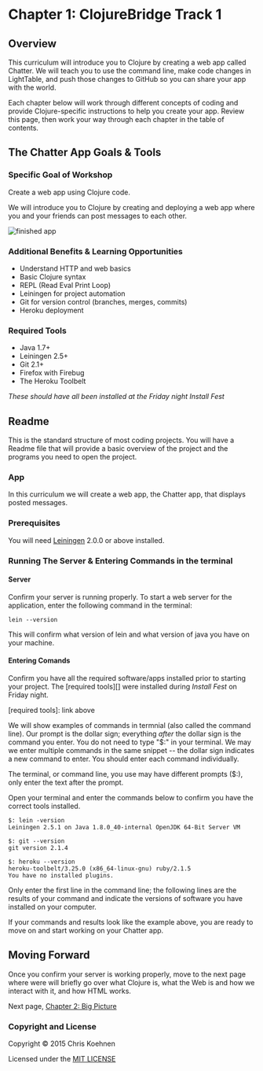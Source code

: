 
# Chapter 1: ClojureBridge Track 1 

## Overview
This curriculum will introduce you to Clojure by creating a web app called Chatter. We will teach you to use the command line, make code changes in LightTable, and push those changes to GitHub so you can share your app with the world. 

Each chapter below will work through different concepts of coding and provide Clojure-specific instructions to help you create your app. Review this page, then work your way through each chapter in the table of contents. 

## The Chatter App Goals & Tools

### Specific Goal of Workshop

Create a web app using Clojure code.

We will introduce you to Clojure by creating and deploying a web app where you and your friends can post messages to each other.

![](https://github.com/annieengmark/track1-chatter/blob/master/images/finished%20app.png "finished app")

### Additional Benefits & Learning Opportunities

* Understand HTTP and web basics
* Basic Clojure syntax
* REPL (Read Eval Print Loop)
* Leiningen for project automation
* Git for version control (branches, merges, commits)
* Heroku deployment

### Required Tools

* Java 1.7+
* Leiningen 2.5+
* Git 2.1+
* Firefox with Firebug
* The Heroku Toolbelt

_These should have all been installed at the Friday night Install Fest_


## Readme
This is the standard structure of most coding projects. You will have a Readme file that will provide a basic overview of the project and the programs you need to open the project. 

### App

In this curriculum we will create a web app, the Chatter app, that displays posted messages. 

### Prerequisites

You will need [Leiningen][] 2.0.0 or above installed. 


[leiningen]: https://github.com/technomancy/leiningen

### Running The Server & Entering Commands in the terminal

#### Server
Confirm your server is running properly. To start a web server for the application, enter the following command in the terminal:

    lein --version

This will confirm what version of lein and what version of java you have on your machine. 

#### Entering Comands

Confirm you have all the required software/apps installed prior to starting your project. The [required tools][] were installed during _Install Fest_ on Friday night.

[required tools]: link above

We will show examples of commands in termnial (also called the command line). Our prompt is the dollar sign; everything _after_ the dollar sign is the command you enter. You do not need to type "$:" in your terminal. We may we enter multiple commands in the same snippet -- the dollar sign indicates a new command to enter. You should enter each command individually.

The terminal, or command line, you use may have different prompts ($:), only enter the text after the prompt.    

Open your terminal and enter the commands below to confirm you have the correct tools installed. 

	$: lein -version
    Leiningen 2.5.1 on Java 1.8.0_40-internal OpenJDK 64-Bit Server VM

    $: git --version
    git version 2.1.4

    $: heroku --version
    heroku-toolbelt/3.25.0 (x86_64-linux-gnu) ruby/2.1.5
    You have no installed plugins.

Only enter the first line in the command line; the following lines are the results of your command and indicate the versions of software you have installed on your computer.

If your commands and results look like the example above, you are ready to move on and start working on your Chatter app.



## Moving Forward
Once you confirm your server is working properly, move to the next page where were will briefly go over what Clojure is, what the Web is and how we interact with it, and how HTML works.

Next page, [Chapter 2: Big Picture](Page%202_Big%20Picture.md)


### Copyright and License

Copyright © 2015 Chris Koehnen

Licensed under the [MIT LICENSE](http://opensource.org/licenses/MIT)
